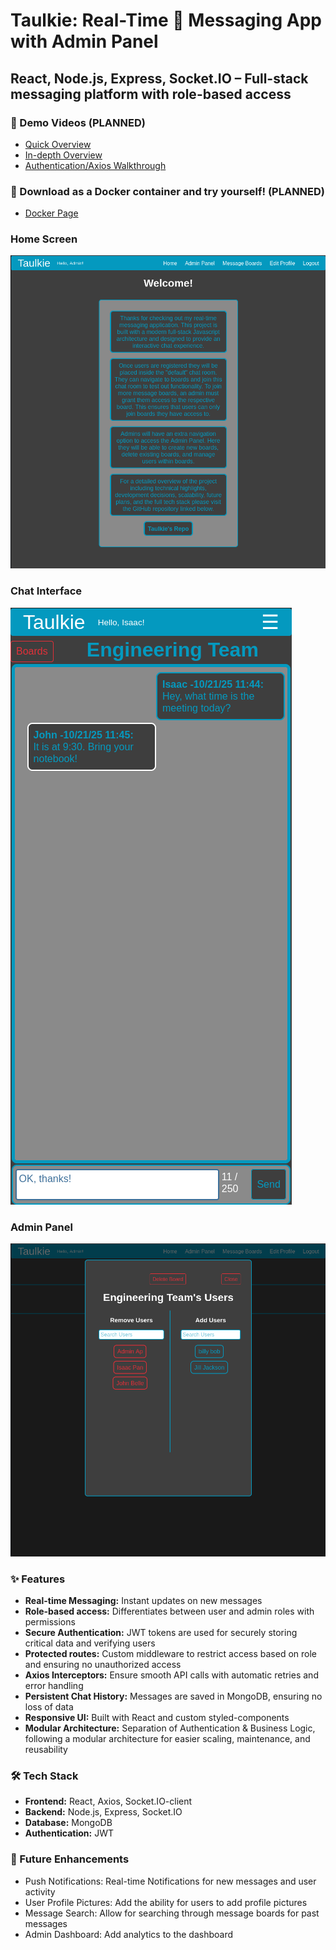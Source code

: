 # Taulkie: Real-Time 🚀 Messaging App with Admin Panel 
## **React, Node.js, Express, Socket.IO – Full-stack messaging platform with role-based access**
### 🎥 Demo Videos (PLANNED)
- [Quick Overview](#)
- [In-depth Overview](#)
- [Authentication/Axios Walkthrough](#)
### 🐳 Download as a Docker container and try yourself! (PLANNED)
- [Docker Page](#)

### Home Screen
![Home Screen](assets/screenshot1.png)

### Chat Interface
![Chat Interface](assets/screenshot2.png)

### Admin Panel
![Admin Panel](assets/screenshot3.png)

### ✨ Features
- **Real-time Messaging:** Instant updates on new messages
- **Role-based access:** Differentiates between user and admin roles with permissions
- **Secure Authentication:** JWT tokens are used for securely storing critical data and verifying users
- **Protected routes:** Custom middleware to restrict access based on role and ensuring no unauthorized access
- **Axios Interceptors:** Ensure smooth API calls with automatic retries and error handling
- **Persistent Chat History:** Messages are saved in MongoDB, ensuring no loss of data
- **Responsive UI:** Built with React and custom styled-components
- **Modular Architecture:** Separation of Authentication & Business Logic, following a modular architecture for easier scaling, maintenance, and reusability

### 🛠️ Tech Stack
- **Frontend:** React, Axios, Socket.IO-client
- **Backend:** Node.js, Express, Socket.IO
- **Database:** MongoDB
- **Authentication:** JWT

### 📝 Future Enhancements
- Push Notifications: Real-time Notifications for new messages and user activity
- User Profile Pictures: Add the ability for users to add profile pictures
- Message Search: Allow for searching through message boards for past messages
- Admin Dashboard: Add analytics to the dashboard
